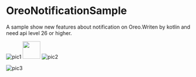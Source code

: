 # OreoNotificationSample
A sample show new features about notification on Oreo.Writen by kotlin and need api level 26 or higher.

![pic1](https://github.com/andrsay/OreoNotificationSample/blob/master/screenshots/Screenshot_20180108-222616.png)
<img src="https://github.com/andrsay/OreoNotificationSample/blob/master/screenshots/Screenshot_20180108-222616.png" width="48">
![pic2](https://github.com/andrsay/OreoNotificationSample/blob/master/screenshots/Screenshot_20180108-222639.png)

![pic3](https://github.com/andrsay/OreoNotificationSample/blob/master/screenshots/Screenshot_20180108-222702.png)
